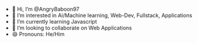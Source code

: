 - 👋 Hi, I’m @AngryBaboon97
- 👀 I’m interested in Ai/Machine learning, Web-Dev, Fullstack, Applications
- 🌱 I’m currently learning Javascript
- 💞️ I’m looking to collaborate on Web Applications
- 😄 Pronouns: He/Him

<!---
AngryBaboon97/AngryBaboon97 is a ✨ special ✨ repository because its `README.md` (this file) appears on your GitHub profile.
You can click the Preview link to take a look at your changes.
--->
